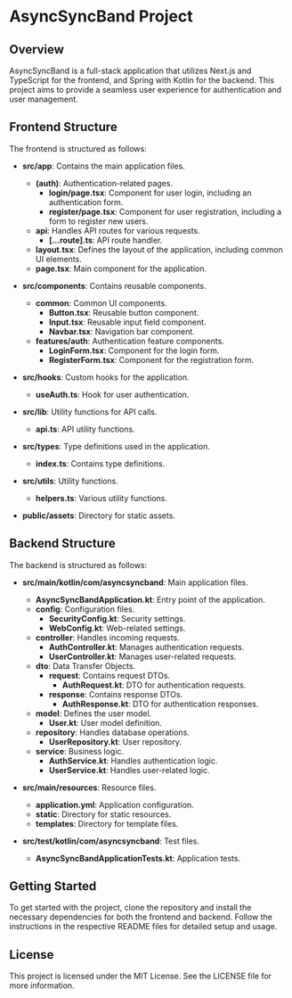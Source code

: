 # AsyncSyncBand Project

## Overview
AsyncSyncBand is a full-stack application that utilizes Next.js and TypeScript for the frontend, and Spring with Kotlin for the backend. This project aims to provide a seamless user experience for authentication and user management.

## Frontend Structure
The frontend is structured as follows:

- **src/app**: Contains the main application files.
  - **(auth)**: Authentication-related pages.
    - **login/page.tsx**: Component for user login, including an authentication form.
    - **register/page.tsx**: Component for user registration, including a form to register new users.
  - **api**: Handles API routes for various requests.
    - **[...route].ts**: API route handler.
  - **layout.tsx**: Defines the layout of the application, including common UI elements.
  - **page.tsx**: Main component for the application.

- **src/components**: Contains reusable components.
  - **common**: Common UI components.
    - **Button.tsx**: Reusable button component.
    - **Input.tsx**: Reusable input field component.
    - **Navbar.tsx**: Navigation bar component.
  - **features/auth**: Authentication feature components.
    - **LoginForm.tsx**: Component for the login form.
    - **RegisterForm.tsx**: Component for the registration form.

- **src/hooks**: Custom hooks for the application.
  - **useAuth.ts**: Hook for user authentication.

- **src/lib**: Utility functions for API calls.
  - **api.ts**: API utility functions.

- **src/types**: Type definitions used in the application.
  - **index.ts**: Contains type definitions.

- **src/utils**: Utility functions.
  - **helpers.ts**: Various utility functions.

- **public/assets**: Directory for static assets.

## Backend Structure
The backend is structured as follows:

- **src/main/kotlin/com/asyncsyncband**: Main application files.
  - **AsyncSyncBandApplication.kt**: Entry point of the application.
  - **config**: Configuration files.
    - **SecurityConfig.kt**: Security settings.
    - **WebConfig.kt**: Web-related settings.
  - **controller**: Handles incoming requests.
    - **AuthController.kt**: Manages authentication requests.
    - **UserController.kt**: Manages user-related requests.
  - **dto**: Data Transfer Objects.
    - **request**: Contains request DTOs.
      - **AuthRequest.kt**: DTO for authentication requests.
    - **response**: Contains response DTOs.
      - **AuthResponse.kt**: DTO for authentication responses.
  - **model**: Defines the user model.
    - **User.kt**: User model definition.
  - **repository**: Handles database operations.
    - **UserRepository.kt**: User repository.
  - **service**: Business logic.
    - **AuthService.kt**: Handles authentication logic.
    - **UserService.kt**: Handles user-related logic.

- **src/main/resources**: Resource files.
  - **application.yml**: Application configuration.
  - **static**: Directory for static resources.
  - **templates**: Directory for template files.

- **src/test/kotlin/com/asyncsyncband**: Test files.
  - **AsyncSyncBandApplicationTests.kt**: Application tests.

## Getting Started
To get started with the project, clone the repository and install the necessary dependencies for both the frontend and backend. Follow the instructions in the respective README files for detailed setup and usage.

## License
This project is licensed under the MIT License. See the LICENSE file for more information.
